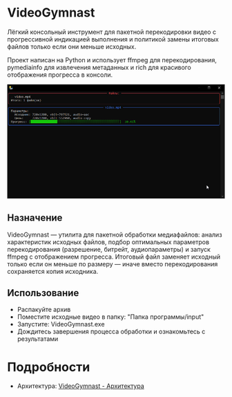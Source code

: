 # VideoGymnast

Лёгкий консольный инструмент для пакетной перекодировки видео с прогрессивной индикацией выполнения и политикой замены итоговых файлов только если они меньше исходных.

Проект написан на Python и использует ffmpeg для перекодирования, pymediainfo для извлечения метаданных и rich для красивого отображения прогресса в консоли.

![VideoGymnast - Screenshot](docs/_attachments/screenshot.png)

## Назначение

VideoGymnast — утилита для пакетной обработки медиафайлов: анализ характеристик исходных файлов, подбор оптимальных параметров перекодирования (разрешение, битрейт, аудиопараметры) и запуск ffmpeg с отображением прогресса. Итоговый файл заменяет исходный только если он меньше по размеру — иначе вместо перекодирования сохраняется копия исходника.

## Использование

- Распакуйте архив
- Поместите исходные видео в папку: "Папка программы/input"
- Запустите: VideoGymnast.exe
- Дождитесь завершения процесса обработки и ознакомьтесь с результатами

# Подробности

- Архитектура: [VideoGymnast - Архитектура](docs/architecture.md)
